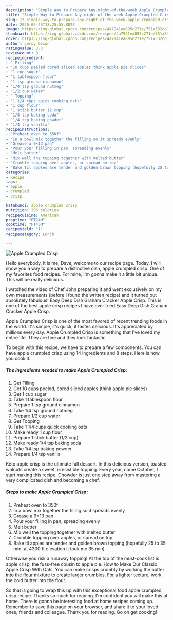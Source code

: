 ```yaml
---
description: "Simple Way to Prepare Any-night-of-the-week Apple Crumpled Crisp"
title: "Simple Way to Prepare Any-night-of-the-week Apple Crumpled Crisp"
slug: 13-simple-way-to-prepare-any-night-of-the-week-apple-crumpled-crisp
date: 2020-06-25T18:25:55.882Z
image: https://img-global.cpcdn.com/recipes/4a7941ea895c271e/751x532cq70/apple-crumpled-crisp-recipe-main-photo.jpg
thumbnail: https://img-global.cpcdn.com/recipes/4a7941ea895c271e/751x532cq70/apple-crumpled-crisp-recipe-main-photo.jpg
cover: https://img-global.cpcdn.com/recipes/4a7941ea895c271e/751x532cq70/apple-crumpled-crisp-recipe-main-photo.jpg
author: Leroy Dixon
ratingvalue: 3.3
reviewcount: 9
recipeingredient:
- " Filling"
- "10 cups peeled cored sliced apples think apple pie slices"
- "1 cup sugar"
- "1 tablespoon flour"
- "1 tsp ground cinnamon"
- "1/4 tsp ground nutmeg"
- "1/2 cup water"
- " Topping"
- "1 1/4 cups quick cooking oats"
- "1 cup flour"
- "1 stick butter 12 cup"
- "1/4 tsp baking soda"
- "1/4 tsp baking powder"
- "1/4 tsp vanilla"
recipeinstructions:
- "Preheat oven to 350f"
- "In a bowl mix together the filling so it spreads evenly"
- "Grease a 9×13 pan"
- "Pour your filling in pan, spreading evenly"
- "Melt butter"
- "Mix well the topping together with melted butter"
- "Crumble topping over apples, or spread on top"
- "Bake til apples are tender and golden brown topping (hopefully 25 to 35 min, at 4300 ft elevation it took me 35 min)"
categories:
- Recipe
tags:
- apple
- crumpled
- crisp

katakunci: apple crumpled crisp 
nutrition: 296 calories
recipecuisine: American
preptime: "PT24M"
cooktime: "PT45M"
recipeyield: "1"
recipecategory: Lunch

---
```



![Apple Crumpled Crisp](https://img-global.cpcdn.com/recipes/4a7941ea895c271e/751x532cq70/apple-crumpled-crisp-recipe-main-photo.jpg)

Hello everybody, it is me, Dave, welcome to our recipe page. Today, I will show you a way to prepare a distinctive dish, apple crumpled crisp. One of my favorites food recipes. For mine, I'm gonna make it a little bit unique. This will be really delicious.

I watched the video of Chef John preparing it and went exclusively on my own measurements (before I found the written recipe) and it turned out absolutely fabulous! Easy Deep Dish Graham Cracker Apple Crisp. This is one of the best apple crisp recipes I have ever tried Easy Deep Dish Graham Cracker Apple Crisp.

Apple Crumpled Crisp is one of the most favored of recent trending foods in the world. It's simple, it's quick, it tastes delicious. It's appreciated by millions every day. Apple Crumpled Crisp is something that I've loved my entire life. They are fine and they look fantastic.


To begin with this recipe, we have to prepare a few components. You can have apple crumpled crisp using 14 ingredients and 8 steps. Here is how you cook it.

##### The ingredients needed to make Apple Crumpled Crisp:

1. Get  Filling
1. Get 10 cups peeled, cored sliced apples (think apple pie slices)
1. Get 1 cup sugar
1. Take 1 tablespoon flour
1. Prepare 1 tsp ground cinnamon
1. Take 1/4 tsp ground nutmeg
1. Prepare 1/2 cup water
1. Get  Topping
1. Take 1 1/4 cups quick cooking oats
1. Make ready 1 cup flour
1. Prepare 1 stick butter (1/2 cup)
1. Make ready 1/4 tsp baking soda
1. Take 1/4 tsp baking powder
1. Prepare 1/4 tsp vanilla


Keto apple crisp is the ultimate fall dessert. In this delicious version, toasted walnuts create a sweet, irresistible topping. Every year, come October, I start making this recipe. Chowder is just one step away from mastering a very complicated dish and becoming a chef. 

##### Steps to make Apple Crumpled Crisp:

1. Preheat oven to 350f
1. In a bowl mix together the filling so it spreads evenly
1. Grease a 9×13 pan
1. Pour your filling in pan, spreading evenly
1. Melt butter
1. Mix well the topping together with melted butter
1. Crumble topping over apples, or spread on top
1. Bake til apples are tender and golden brown topping (hopefully 25 to 35 min, at 4300 ft elevation it took me 35 min)


Otherwise you risk a runaway topping! At the top of the must-cook list is apple crisp, the fuss-free cousin to apple pie. How to Make Our Classic Apple Crisp With Oats. You can make crisps crumbly by working the butter into the flour mixture to create larger crumbles. For a lighter texture, work the cold butter into the flour. 

So that is going to wrap this up with this exceptional food apple crumpled crisp recipe. Thanks so much for reading. I'm confident you will make this at home. There is gonna be interesting food at home recipes coming up. Remember to save this page on your browser, and share it to your loved ones, friends and colleague. Thank you for reading. Go on get cooking!
